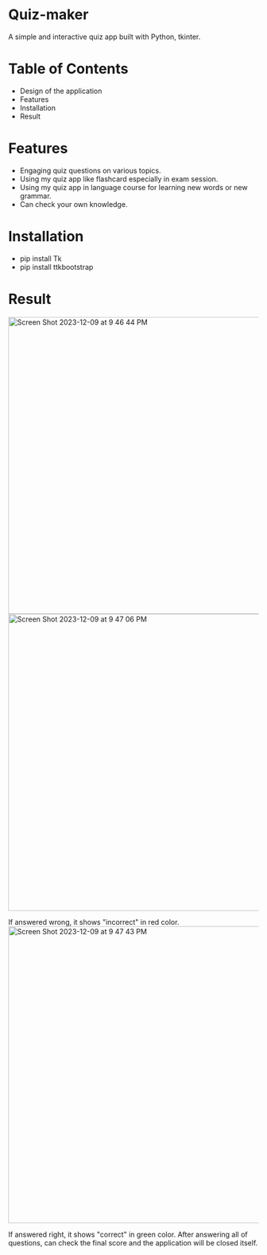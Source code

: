 # Quiz-maker

A simple and interactive quiz app built with Python, tkinter.

# Table of Contents

- Design of the application 
- Features
- Installation
- Result

# Features

- Engaging quiz questions on various topics.
- Using my quiz app like flashcard especially in exam session.
- Using my quiz app in language course for learning new words or new grammar.
- Can check your own knowledge.

# Installation

- pip install Tk
- pip install ttkbootstrap

# Result

<img width="597" alt="Screen Shot 2023-12-09 at 9 46 44 PM" src="https://github.com/Teejiinm/Quiz-maker/assets/144406268/77defb60-7152-4576-924c-03b52f8e7c4c">
<img width="597" alt="Screen Shot 2023-12-09 at 9 47 06 PM" src="https://github.com/Teejiinm/Quiz-maker/assets/144406268/0fc9ba91-2a56-486b-bb9d-5e42000e1952">

If answered wrong, it shows "incorrect" in red color.
<img width="597" alt="Screen Shot 2023-12-09 at 9 47 43 PM" src="https://github.com/Teejiinm/Quiz-maker/assets/144406268/1fa4f98e-fa62-418d-80ba-79732806b4db">

If answered right, it shows "correct" in green color. After answering all of questions, can check the final score and the application will be closed itself.



